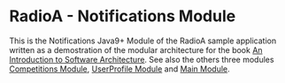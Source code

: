 # RadioA - Notifications Module

This is the Notifications Java9+ Module of the RadioA sample application written as a demostration of the modular architecture for the book [An Introduction to Software Architecture](https://leanpub.com/introsoftwarearchitecture). See also the others three modules [Competitions Module](https://github.com/enriquemolinari/radioa-competition), [UserProfile Module](https://github.com/enriquemolinari/radioa-userprofile) and [Main Module](https://github.com/enriquemolinari/radioa-main). 